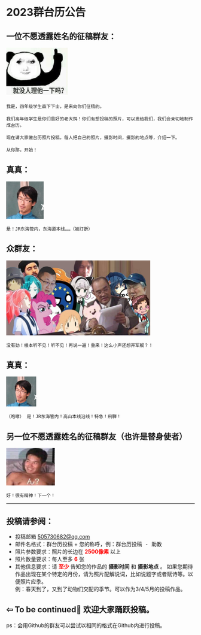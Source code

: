 # 2023群台历公告


## 一位不愿透露姓名的征稿群友：

<img src="QQ20221123-3.JPG" height="130" width="165" />   

```
我是，四年级学生森下下士，是来向你们征稿的。  

我们高年级学生是你们最好的老大鸽！你们有想投稿的照片，可以发给我们，我们会亲切地制作成台历。  

现在请大家做台历照片投稿，每人把自己的照片，摄影时间，摄影的地点等，介绍一下。  

从你那，开始！
```   

## 真真：

<img src="QQ20221123-0.JPG" height="100" width="100" />    


```  
是！JR东海管内，东海道本线……（被打断）
```

## 众群友：

<img src="QQ20221123-4.JPG" height="200" width="385" />   


```
没有劲！根本听不见！听不见！再说一遍！重来！这么小声还想开军舰？！
```
## 真真：

<img src="QQ20221123-0.JPG" height="80" width="80" />    

```
（咆哮） 是！JR东海管内！高山本线沿线！特急！飛騨！
```

## 另一位不愿透露姓名的征稿群友（也许是替身使者）

<img src="QQ20221123-2.JPG" height="100" width="130" />    

```
好！很有精神！下一个！
```
- - -
## 投稿请参阅：  
 - 投稿邮箱 <a href="mailto:505730682@qq.com"> 505730682@qq.com</a>  
 - 邮件名格式：群台历投稿 + 您的称呼，例：<kbd>群台历投稿 - 助教</kbd>
 - 照片参数要求：照片的长边在<font color = red> **2500像素**  </font> 以上
 - 照片数量要求：每人至多 <font color = red > **6** </font> 张
 - 其他信息要求：请<font color = red> **至少** </font> 告知您的作品的 **摄影时间** 和 **摄影地点** 。 如果您期待作品出现在某个特定的月份，请为照片配解说词，比如说题字或者赋诗等。以便照片应季。   
例：<kbd>春天到了，又到了动物们交配的季节。</kbd>可以作为3/4/5月的投稿作品。

 ##  ⇦ To be continued🎵 欢迎大家踊跃投稿。  
 ps：会用Github的群友可以尝试以相同的格式在Github内进行投稿。
